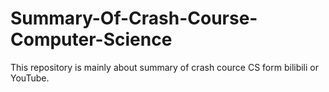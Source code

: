 # Summary-Of-Crash-Course-Computer-Science
This repository is mainly about summary of crash cource CS form bilibili or YouTube.
